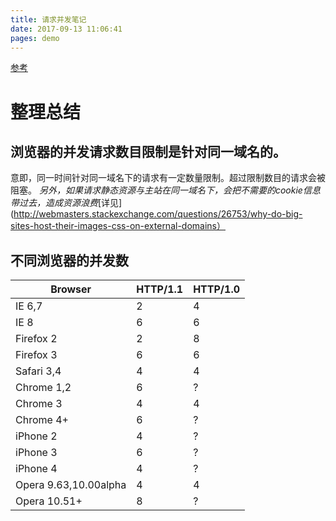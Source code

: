 ```yaml
---
title: 请求并发笔记
date: 2017-09-13 11:06:41
pages: demo
---
```

[参考](https://www.zhihu.com/question/20474326)

# 整理总结

## 浏览器的并发请求数目限制是针对同一域名的。
意即，同一时间针对同一域名下的请求有一定数量限制。超过限制数目的请求会被阻塞。
*另外，如果请求静态资源与主站在同一域名下，会把不需要的cookie信息带过去，造成资源浪费*[详见]
(http://webmasters.stackexchange.com/questions/26753/why-do-big-sites-host-their-images-css-on-external-domains）

## 不同浏览器的并发数

|Browser|HTTP/1.1|HTTP/1.0|
|-------|--------|--------|
|IE 6,7	|2|4|
|IE 8   |6|6|
|Firefox 2|2|8|
|Firefox 3|6|6|
|Safari 3,4|4|4|
|Chrome 1,2|6|?|
|Chrome 3|4|4|
|Chrome 4+|6|?|
|iPhone 2|4|?|
|iPhone 3|6|?|
|iPhone 4|4|?|
|Opera 9.63,10.00alpha|4|4|
|Opera 10.51+|8|?|






